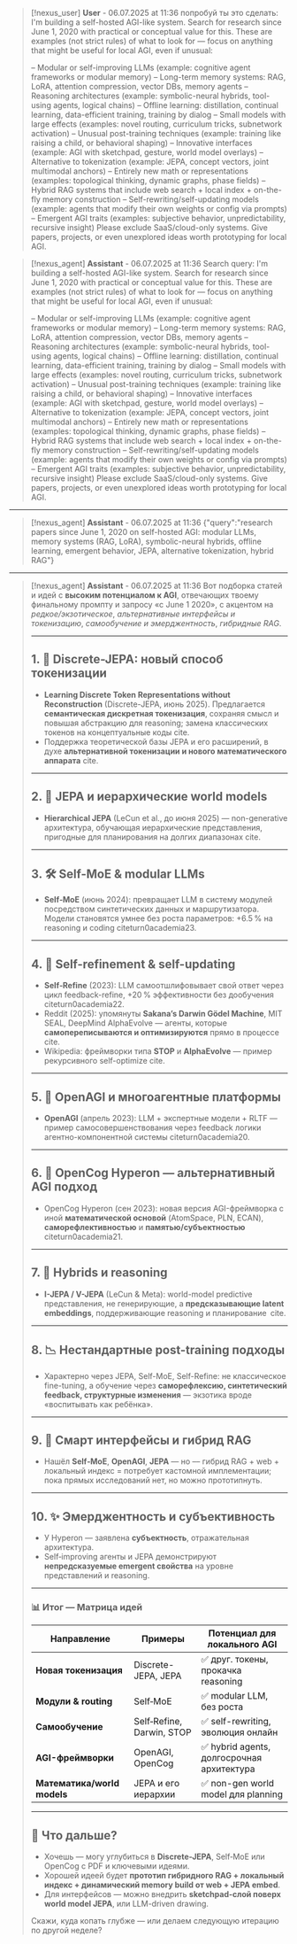 >[!nexus_user] **User** - 06.07.2025 at 11:36
> попробуй ты это сделать: I'm building a self-hosted AGI-like system. Search for research since June 1, 2020 with practical or conceptual value for this. These are examples (not strict rules) of what to look for — focus on anything that might be useful for local AGI, even if unusual:
> 
> – Modular or self-improving LLMs (example: cognitive agent frameworks or modular memory)
> – Long-term memory systems: RAG, LoRA, attention compression, vector DBs, memory agents
> – Reasoning architectures (example: symbolic-neural hybrids, tool-using agents, logical chains)
> – Offline learning: distillation, continual learning, data-efficient training, training by dialog
> – Small models with large effects (examples: novel routing, curriculum tricks, subnetwork activation)
> – Unusual post-training techniques (example: training like raising a child, or behavioral shaping)
> – Innovative interfaces (example: AGI with sketchpad, gesture, world model overlays)
> – Alternative to tokenization (example: JEPA, concept vectors, joint multimodal anchors)
> – Entirely new math or representations (examples: topological thinking, dynamic graphs, phase fields)
> – Hybrid RAG systems that include web search + local index + on-the-fly memory construction
> – Self-rewriting/self-updating models (example: agents that modify their own weights or config via prompts)
> – Emergent AGI traits (examples: subjective behavior, unpredictability, recursive insight)
> Please exclude SaaS/cloud-only systems. Give papers, projects, or even unexplored ideas worth prototyping for local AGI.
<!-- UID: 39439191-a2c1-4fc8-a563-a54332970d0b -->




>[!nexus_agent] **Assistant** - 06.07.2025 at 11:36
> Search query: I'm building a self-hosted AGI-like system. Search for research since June 1, 2020 with practical or conceptual value for this. These are examples (not strict rules) of what to look for — focus on anything that might be useful for local AGI, even if unusual:
> 
> – Modular or self-improving LLMs (example: cognitive agent frameworks or modular memory)
> – Long-term memory systems: RAG, LoRA, attention compression, vector DBs, memory agents
> – Reasoning architectures (example: symbolic-neural hybrids, tool-using agents, logical chains)
> – Offline learning: distillation, continual learning, data-efficient training, training by dialog
> – Small models with large effects (examples: novel routing, curriculum tricks, subnetwork activation)
> – Unusual post-training techniques (example: training like raising a child, or behavioral shaping)
> – Innovative interfaces (example: AGI with sketchpad, gesture, world model overlays)
> – Alternative to tokenization (example: JEPA, concept vectors, joint multimodal anchors)
> – Entirely new math or representations (examples: topological thinking, dynamic graphs, phase fields)
> – Hybrid RAG systems that include web search + local index + on-the-fly memory construction
> – Self-rewriting/self-updating models (example: agents that modify their own weights or config via prompts)
> – Emergent AGI traits (examples: subjective behavior, unpredictability, recursive insight)
> Please exclude SaaS/cloud-only systems. Give papers, projects, or even unexplored ideas worth prototyping for local AGI.
<!-- UID: a766ab0f-9016-405e-9a39-938074eebf31 -->

---

>[!nexus_agent] **Assistant** - 06.07.2025 at 11:36
> {"query":"research papers since June 1, 2020 on self-hosted AGI: modular LLMs, memory systems (RAG, LoRA), symbolic-neural hybrids, offline learning, emergent behavior, JEPA, alternative tokenization, hybrid RAG"}
<!-- UID: 6fafb8f6-9797-4087-8877-e8908b08eaf2 -->

---

>[!nexus_agent] **Assistant** - 06.07.2025 at 11:36
> Вот подборка статей и идей с **высоким потенциалом к AGI**, отвечающих твоему финальному промпту и запросу «с June 1 2020», с акцентом на *редкое/экзотическое*, *альтернативные интерфейсы и токенизацию*, *самообучение и эмерджентность*, *гибридные RAG*.
> 
> ---
> 
> ## 1. 🔄 **Discrete-JEPA: новый способ токенизации**
> - **Learning Discrete Token Representations without Reconstruction** (Discrete-JEPA, июнь 2025). Предлагается **семантическая дискретная токенизация**, сохраняя смысл и повышая абстракцию для reasoning; замена классических токенов на концептуальные коды cite.
> - Поддержка теоретической базы JEPA и его расширений, в духе **альтернативной токенизации и нового математического аппарата** cite.
> 
> ---
> 
> ## 2. 🧠 **JEPA и иерархические world models**
> - **Hierarchical JEPA** (LeCun et al., до июня 2025) — non-generative архитектура, обучающая иерархические представления, пригодные для планирования на долгих диапазонах cite.
> 
> ---
> 
> ## 3. 🛠 **Self-MoE & modular LLMs**
> - **Self‑MoE** (июнь 2024): превращает LLM в систему модулей посредством синтетических данных и маршрутизатора. Модели становятся умнее без роста параметров: +6.5 % на reasoning и coding citeturn0academia23.
> 
> ---
> 
> ## 4. 🤖 **Self-refinement & self-updating**
> - **Self‑Refine** (2023): LLM самоотшлифовывает свой ответ через цикл feedback-refine, +20 % эффективности без дообучения citeturn0academia22.
> - Reddit (2025): упомянуты **Sakana’s Darwin Gödel Machine**, MIT SEAL, DeepMind AlphaEvolve — агенты, которые **самопереписываются и оптимизируются** прямо в процессе cite.
> - Wikipedia: фреймворки типа **STOP** и **AlphaEvolve** — пример рекурсивного self-optimize cite.
> 
> ---
> 
> ## 5. 🧬 **OpenAGI и многоагентные платформы**
> - **OpenAGI** (апрель 2023): LLM + экспертные модели + RLTF — пример самосовершенствования через feedback логики агентно-компонентной системы citeturn0academia20.
> 
> ---
> 
> ## 6. 🤝 **OpenCog Hyperon — альтернативный AGI подход**
> - OpenCog Hyperon (сен 2023): новая версия AGI-фреймворка с иной **математической основой** (AtomSpace, PLN, ECAN), **саморефлективностью** и **памятью/субъектностью** citeturn0academia21.
> 
> ---
> 
> ## 7. 🚀 **Hybrids и reasoning**
> - **I-JEPA / V-JEPA** (LeCun & Meta): world-model predictive представления, не генерирующие, а **предсказывающие latent embeddings**, поддерживающие reasoning и планирование cite.
> 
> ---
> 
> ## 8. 📉 **Нестандартные post-training подходы**
> - Характерно через JEPA, Self-MoE, Self-Refine: не классическое fine-tuning, а обучение через **саморефлексию, синтетический feedback, структурные изменения** — экзотика вроде «воспитывать как ребёнка».
> 
> ---
> 
> ## 9. 🧩 **Смарт интерфейсы и гибрид RAG**
> - Нашёл **Self‑MoE**, **OpenAGI**, **JEPA** — но 
> –– гибрид RAG + web + локальный индекс = потребует кастомной имплементации; пока прямых исследований нет, но можно прототипнуть.
> 
> ---
> 
> ## 10. ✨ **Эмерджентность и субъективность**
> - У Hyperon — заявлена **субъектность**, отражательная архитектура. 
> - Self‑improving агенты и JEPA демонстрируют **непредсказуемые emergent свойства** на уровне представлений и reasoning.
> 
> ---
> 
> ### 📊 Итог — Матрица идей
> 
> | Направление | Примеры | Потенциал для локального AGI |
> |-------------|---------|-------------------------------|
> | **Новая токенизация** | Discrete-JEPA, JEPA | ✅ друг. токены, прокачка reasoning |
> | **Модули & routing** | Self‑MoE | ✅ modular LLM, без роста |
> | **Самообучение** | Self‑Refine, Darwin, STOP | ✅ self-rewriting, эволюция онлайн |
> | **AGI-фреймворки** | OpenAGI, OpenCog | ✅ hybrid agents, долгосрочная архитектура |
> | **Математика/world models** | JEPA и его иерархии | ✅ non-gen world model для planning |
> 
> ---
> 
> ## 🔧 Что дальше?
> 
> - Хочешь — могу углубиться в **Discrete-JEPA**, Self‑MoE или OpenCog с PDF и ключевыми идеями.
> - Хорошей идеей будет **прототип гибридного RAG + локальный индекс + динамический memory build от web + JEPA embed**.
> - Для интерфейсов — можно внедрить **sketchpad-слой поверх world model JEPA**, или LLM-driven drawing.
> 
> Скажи, куда копать глубже — или делаем следующую итерацию по другой неделе?
<!-- UID: b7fc63aa-aa72-4dfa-bd09-3e329210e294 -->